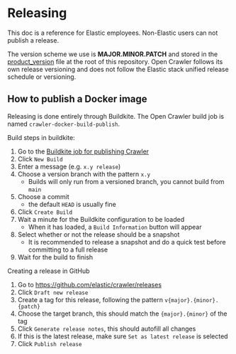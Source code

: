 # Releasing

This doc is a reference for Elastic employees.
Non-Elastic users can not publish a release.

The version scheme we use is **MAJOR.MINOR.PATCH** and stored in the [product_version](../product_version) file at the root of this repository.
Open Crawler follows its own release versioning and does not follow the Elastic stack unified release schedule or versioning.

## How to publish a Docker image

Releasing is done entirely through Buildkite.
The Open Crawler build job is named `crawler-docker-build-publish`.

Build steps in buildkite:

1. Go to the [Buildkite job for publishing Crawler](https://buildkite.com/elastic/crawler-docker-build-publish)
2. Click `New Build`
3. Enter a message (e.g. `x.y release`)
4. Choose a version branch with the pattern `x.y`
   - Builds will only run from a versioned branch, you cannot build from `main`
5. Choose a commit
   - the default `HEAD` is usually fine
6. Click `Create Build`
7. Wait a minute for the Buildkite configuration to be loaded
   - When it has loaded, a `Build Information` button will appear
8. Select whether or not the release should be a snapshot
   - It is recommended to release a snapshot and do a quick test before committing to a full release
9. Wait for the build to finish

Creating a release in GitHub

1. Go to https://github.com/elastic/crawler/releases
2. Click `Draft new release`
3. Create a tag for this release, following the pattern `v{major}.{minor}.{patch}`
4. Choose the target branch, this should match the `{major}.{minor}` of the tag
5. Click `Generate release notes`, this should autofill all changes 
6. If this is the latest release, make sure `Set as latest release` is selected
7. Click `Publish release`
